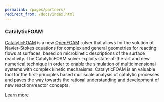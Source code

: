 ```yaml
---
permalink: /pages/partners/
redirect_from: /docs/index.html
---
```


<div class="row">
    <h3 class="text-center">CatalyticFOAM<br></h3>
    <p><a href="http://www.catalyticfoam.polimi.it/">CatalyticFOAM</a> is a new <a href="https://openfoam.org/">OpenFOAM</a> solver that allows for the solution of Navier-Stokes equations for complex and general 
        geometries for reacting flows at surfaces, based on microkinetic descriptions of the surface reactivity. The CatalyticFOAM solver exploits state-of-the-art and new numerical technique in order to enable the simulation of multidimensional systems with complex kinetic mechanisms. CatalyticFOAM is an valuable tool for the first-principles based multiscale analysis of catalytic processes and paves the way towards the rational understanding and development of new reaction/reactor concepts.
    </p>
    <p class="text-center">
        <a class="btn btn-primary btn-lg" href="http://www.catalyticfoam.polimi.it/" role="button">Learn more</a>
    </p>
</div>
